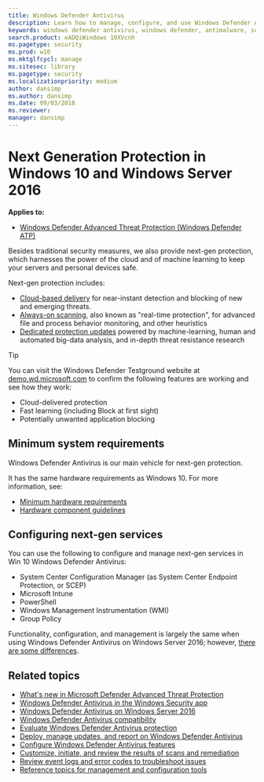 ```yaml
---
title: Windows Defender Antivirus
description: Learn how to manage, configure, and use Windows Defender AV, the built-in antimalware and antivirus product available in Windows 10 and Windows Server 2016
keywords: windows defender antivirus, windows defender, antimalware, scep, system center endpoint protection, system center configuration manager, virus, malware, threat, detection, protection, security
search.product: eADQiWindows 10XVcnh
ms.pagetype: security
ms.prod: w10
ms.mktglfcycl: manage
ms.sitesec: library
ms.pagetype: security
ms.localizationpriority: medium
author: dansimp
ms.author: dansimp
ms.date: 09/03/2018
ms.reviewer: 
manager: dansimp
---
```


# Next Generation Protection in Windows 10 and Windows Server 2016

**Applies to:**

- [Windows Defender Advanced Threat Protection (Windows Defender ATP)](https://go.microsoft.com/fwlink/p/?linkid=2069559)

Besides traditional security measures, we also provide next-gen protection, which harnesses the power of the cloud and of machine learning to keep your servers and personal devices safe.

Next-gen protection includes:

- [Cloud-based delivery](utilize-microsoft-cloud-protection-windows-defender-antivirus.md) for near-instant detection and blocking of new and emerging threats.
- [Always-on scanning](configure-real-time-protection-windows-defender-antivirus.md), also known as "real-time protection", for advanced file and process behavior monitoring, and other heuristics
- [Dedicated protection updates](manage-updates-baselines-windows-defender-antivirus.md) powered by machine-learning, human and automated big-data analysis, and in-depth threat resistance research

>[!TIP]
>You can visit the Windows Defender Testground website at [demo.wd.microsoft.com](https://demo.wd.microsoft.com?ocid=cx-wddocs-testground) to confirm the following features are working and see how they work:
>
>- Cloud-delivered protection
>- Fast learning (including Block at first sight)
>- Potentially unwanted application blocking

## Minimum system requirements

Windows Defender Antivirus is our main vehicle for next-gen protection.

It has the same hardware requirements as Windows 10. For more information, see:

- [Minimum hardware requirements](https://msdn.microsoft.com/library/windows/hardware/dn915086.aspx)
- [Hardware component guidelines](https://msdn.microsoft.com/library/windows/hardware/dn915049.aspx)

## Configuring next-gen services

You can use the following to configure and manage next-gen services in Win 10 Windows Defender Antivirus:

- System Center Configuration Manager (as System Center Endpoint Protection, or SCEP)
- Microsoft Intune
- PowerShell
- Windows Management Instrumentation (WMI)
- Group Policy

Functionality, configuration, and management is largely the same when using Windows Defender Antivirus on Windows Server 2016; however, [there are some differences](windows-defender-antivirus-on-windows-server-2016.md).

## Related topics

- [What's new in Microsoft Defender Advanced Threat Protection](./)
- [Windows Defender Antivirus in the Windows Security app](windows-defender-security-center-antivirus.md)
- [Windows Defender Antivirus on Windows Server 2016](windows-defender-antivirus-on-windows-server-2016.md)
- [Windows Defender Antivirus compatibility](windows-defender-antivirus-compatibility.md)
- [Evaluate Windows Defender Antivirus protection](evaluate-windows-defender-antivirus.md)
- [Deploy, manage updates, and report on Windows Defender Antivirus](deploy-manage-report-windows-defender-antivirus.md)
- [Configure Windows Defender Antivirus features](configure-windows-defender-antivirus-features.md)
- [Customize, initiate, and review the results of scans and remediation](customize-run-review-remediate-scans-windows-defender-antivirus.md)
- [Review event logs and error codes to troubleshoot issues](troubleshoot-windows-defender-antivirus.md)
- [Reference topics for management and configuration tools](configuration-management-reference-windows-defender-antivirus.md)
